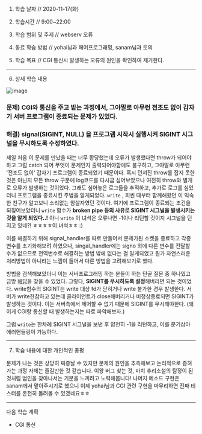 1. 학습 날짜 // 2020-11-17(화)
2. 학습시간 // 9:00~22:00

3. 학습 범위 및 주제 // webserv 오류
4. 동료 학습 방법 // yohai님과 페어프로그래밍, sanam님과 토의
5. 학습 목표 // CGI 통신시 발생하는 오류의 원인을 확인하여 제거한다.

---

6. 상세 학습 내용

![image](https://user-images.githubusercontent.com/54612343/99902794-be8d1180-2d03-11eb-90e5-5c90548be584.png)

### 문제) CGI와 통신을 주고 받는 과정에서, 그야말로 아무런 전조도 없이 갑자기 서버 프로그램이 종료되는 문제가 있었다.

### 해결) signal(SIGINT, NULL) 을 프로그램 시작시 실행시켜 SIGINT 시그널을 무시하도록 수정하였다.

제일 처음 이 문제를 만났을 때는 너무 황당했는데 오류가 발생했다면 throw가 되어야하고 그럼 catch 되어 무엇이 문제인지 출력되어야함에도 불구하고, 그야말로 아무런 '전조도 없이' 갑자기 프로그램이 종료되었기 때문이다. 혹시 던져진 throw를 잡지 못한 것은 아닌지 모든 throw 구문에 log코드를 다시금 심어보았으나 여전히 throw와 별개로 오류가 발생하는 것이었다. 그래도 심어놓은 로그들을 추적하고, 추가로 로그를 심었더니 프로그램을 종료시킨 주범을 알게되었다. `write` , 피씬 때부터 함께해왔던 이 익숙한 친구가 알고보니 소리없는 암살자였던 것이다. 여기에 프로그램이 종료되는 조건을 되짚어보았더니 `write` 함수가 **broken pipe 등의 사유로 SIGINT 시그널을 발생시키는 것을 알게 되었다..!** 아니 `write` 이 녀석은 오류나면 -1이나 리턴할 것이지 시그널을 던지고 있네?! ㅎㅎㅎㅎ이 녀석ㅎㅎ :) 

이를 해결하기 위해 signal_handler를 따로 만들어서 문제가된 소켓을 종료하고 각종 변수를 초기화해보려 하였으나, singal_handler에는 signo 외에 다른 변수를 전달할 수가 없으므로 전역변수로 해결하는 방법 밖에 없다는 걸 알게되었고 뭔가 자연스러운 처리방법이 아니라는 느낌이 들어서 다른 방법을 고려해보기로 했다.

방법을 검색해보았더니 이는 서버프로그래밍 하는 분들이 하는 단골 질문 중 하나였고 금방 [해답](https://codereview.stackexchange.com/questions/823/handling-sigint-signal-for-a-server-program)을 찾을 수 있었다. 그렇다, **SIGINT를 무시하도록 설정**해버리면 되는 것이었다. write함수의 SIGINT는 write 대상 fd가 닫히거나 write 불가한 경우 발생한다. 서버가 write한참하고 있는데 클라이언트가 close해버리거나 비정상종료되면 SIGINT가 발생하는 것이다. 이는 서버측에서 제어할 수 없기 때문에 SIGINT를 무시해야한다. (왜 이게 CGI랑 통신할 때 발생하는지는 따로 파악해보자.)

그럼 `write`는 한차례 SIGINT 시그널을 보낸 후 얌전히 -1을 리턴하고, 이를 분기삼아 에러핸들링이 가능하다.




---

7. 학습 내용에 대한 개인적인 총평

문제가 나는 것은 상당히 짜증날 수 있지만 문제의 원인을 추측해보고 논리적으로 좁혀가는 과정 자체는 즐길만한 것 같습니다. 이왕 버그 찾는 것, 마치 추리소설의 탐정이 된 것처럼 범인을 찾아나서는 기분을 느끼려고 노력해봅니다! 나머지 메소드 구현은 sanam께서 맡아주시기로 했으니 이제 yohai님과 CGI 관련 구현을 마무리하면 진짜 테스터를 온전히 돌려볼 수 있겠네요ㅎㅎ



---

다음 학습 계획

- CGI 통신

